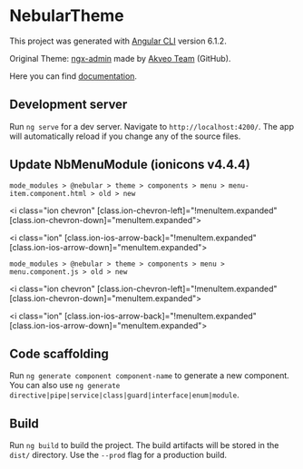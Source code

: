 # NebularTheme

This project was generated with [Angular CLI](https://github.com/angular/angular-cli) version 6.1.2.

Original Theme: [ngx-admin](http://akveo.com/ngx-admin) made by [Akveo Team](https://github.com/akveo/ngx-admin/) (GitHub).

Here you can find [documentation](https://akveo.github.io/nebular/docs/getting-started/what-is-nebular).

## Development server

Run `ng serve` for a dev server. Navigate to `http://localhost:4200/`. The app will automatically reload if you change any of the source files.

## Update NbMenuModule (ionicons v4.4.4)

`mode_modules > @nebular > theme > components > menu > menu-item.component.html > old > new`

<i class="ion chevron" [class.ion-chevron-left]="!menuItem.expanded" [class.ion-chevron-down]="menuItem.expanded"></i>

<i class="ion" [class.ion-ios-arrow-back]="!menuItem.expanded" [class.ion-ios-arrow-down]="menuItem.expanded"></i>

`mode_modules > @nebular > theme > components > menu > menu.component.js > old > new`

<i class=\"ion chevron\" [class.ion-chevron-left]=\"!menuItem.expanded\" [class.ion-chevron-down]=\"menuItem.expanded\"></i>

<i class=\"ion\" [class.ion-ios-arrow-back]=\"!menuItem.expanded\" [class.ion-ios-arrow-down]=\"menuItem.expanded\"></i>

## Code scaffolding

Run `ng generate component component-name` to generate a new component. You can also use `ng generate directive|pipe|service|class|guard|interface|enum|module`.

## Build

Run `ng build` to build the project. The build artifacts will be stored in the `dist/` directory. Use the `--prod` flag for a production build.
